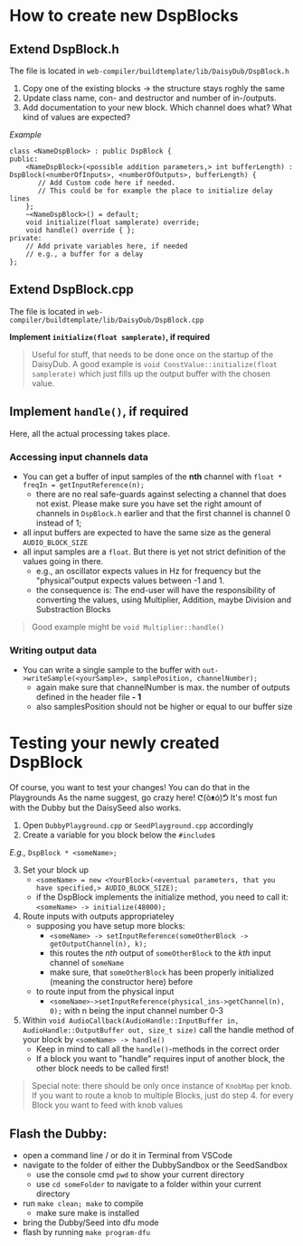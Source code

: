 # How to create new DspBlocks

## Extend DspBlock.h
The file is located in `web-compiler/buildtemplate/lib/DaisyDub/DspBlock.h`

1. Copy one of the existing blocks -> the structure stays roghly the same
2. Update class name, con- and destructor and number of in-/outputs.
3. Add documentation to your new block. Which channel does what? What kind of values are expected?

*Example*
```
class <NameDspBlock> : public DspBlock {
public:
    <NameDspBlock>(<possible addition parameters,> int bufferLength) : DspBlock(<numberOfInputs>, <numberOfOutputs>, bufferLength) {
       // Add Custom code here if needed.
       // This could be for example the place to initialize delay lines
    };
    ~<NameDspBlock>() = default;
    void initialize(float samplerate) override;
    void handle() override { };
private:
    // Add private variables here, if needed
    // e.g., a buffer for a delay
};
```

## Extend DspBlock.cpp
The file is located in `web-compiler/buildtemplate/lib/DaisyDub/DspBlock.cpp`

**Implement `initialize(float samplerate)`, if required**

>Useful for stuff, that needs to be done once on the startup of the DaisyDub. A good example is `void ConstValue::initialize(float samplerate)` which just fills up the output buffer with the chosen value.

## Implement `handle()`, if required
Here, all the actual processing takes place.

### Accessing input channels data
- You can get a buffer of input samples of the **nth** channel with
`float * freqIn = getInputReference(n);`
    - there are no real safe-guards against selecting a channel that does not exist. Please make sure you have set the right amount of channels in `DspBlock.h` earlier and that the first channel is channel 0 instead of 1;
- all input buffers are expected to have the same size as the general `AUDIO_BLOCK_SIZE`
- all input samples are a `float`. But there is yet not strict definition of the values going in there.
    -  e.g., an oscillator expects values in Hz for frequency but the "physical"output expects values between -1 and 1.
    - the consequence is: The end-user will have the responsibility of converting the values, using Multiplier, Addition, maybe Division and Substraction Blocks

> Good example might be `void Multiplier::handle()`

### Writing output data

- You can write a single sample to the buffer with `out->writeSample(<yourSample>, samplePosition, channelNumber);`
    - again make sure that channelNumber is max. the number of outputs defined in the header file **- 1**
    - also samplesPosition should not be higher or equal to our buffer size

# Testing your newly created DspBlock
Of course, you want to test your changes! You can do that in the Playgrounds As the name suggest, go crazy here! ᕦ(òᴥó)ᕥ It's most fun with the Dubby but the DaisySeed also works. 

1. Open `DubbyPlayground.cpp` or `SeedPlayground.cpp` accordingly
2. Create a variable for you block below the `#include`s

*E.g.,*
`DspBlock * <someName>;`

3. Set your block up
    - `<someName> = new <YourBlock>(<eventual parameters, that you have specified,> AUDIO_BLOCK_SIZE);`
    - if the DspBlock implements the initialize method, you need to call it: `<someName> -> initialize(48000);`
4. Route inputs with outputs appropriateley
    - supposing you have setup more blocks:
        - `<someName> -> setInputReference(someOtherBlock -> getOutputChannel(n), k);`
        - this routes the *nth* output of `someOtherBlock` to the *kth* input channel of `someName`
        - make sure, that `someOtherBlock` has been properly initialized (meaning the constructor here) before
    - to route input from the physical input
        - `<someName>->setInputReference(physical_ins->getChannel(n), 0);` with n being the input channel number 0-3
5. Within `void AudioCallback(AudioHandle::InputBuffer in, AudioHandle::OutputBuffer out, size_t size)` call the handle method of your block by `<someName> -> handle()`
    - Keep in mind to call all the `handle()`-methods in the correct order
    - If a block you want to "handle" requires input of another block, the other block needs to be called first!

> Special note: there should be only once instance of `KnobMap` per knob. If you want to route a knob to multiple Blocks, just do step 4. for every Block you want to feed with knob values

## Flash the Dubby:
- open a command line / or do it in Terminal from VSCode
- navigate to the folder of either the DubbySandbox or the SeedSandbox
    - use the console cmd `pwd` to show your current directory
    - use `cd someFolder` to navigate to a folder within your current directory
- run `make clean; make` to compile
    - make sure make is installed
- bring the Dubby/Seed into dfu mode
- flash by running `make program-dfu`
